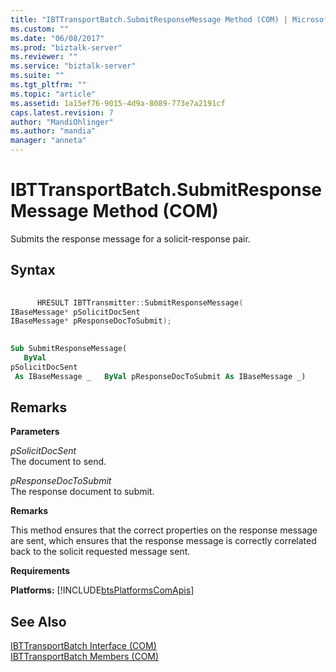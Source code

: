 ```yaml
---
title: "IBTTransportBatch.SubmitResponseMessage Method (COM) | Microsoft Docs"
ms.custom: ""
ms.date: "06/08/2017"
ms.prod: "biztalk-server"
ms.reviewer: ""
ms.service: "biztalk-server"
ms.suite: ""
ms.tgt_pltfrm: ""
ms.topic: "article"
ms.assetid: 1a15ef76-9015-4d9a-8089-773e7a2191cf
caps.latest.revision: 7
author: "MandiOhlinger"
ms.author: "mandia"
manager: "anneta"
---
```

# IBTTransportBatch.SubmitResponseMessage Method (COM)
Submits the response message for a solicit-response pair.  
  
## Syntax  
  
```cpp  
  
      HRESULT IBTTransmitter::SubmitResponseMessage(  
IBaseMessage* pSolicitDocSent  
IBaseMessage* pResponseDocToSubmit);  
```  
  
```vb  
  
Sub SubmitResponseMessage(  
   ByVal   
pSolicitDocSent  
 As IBaseMessage _   ByVal pResponseDocToSubmit As IBaseMessage _)  
```  
  
## Remarks  
 **Parameters**  
  
 *pSolicitDocSent*  
 The document to send.  
  
 *pResponseDocToSubmit*  
 The response document to submit.  
  
 **Remarks**  
  
 This method ensures that the correct properties on the response message are sent, which ensures that the response message is correctly correlated back to the solicit requested message sent.  
  
 **Requirements**  
  
 **Platforms:**  [!INCLUDE[btsPlatformsComApis](../includes/btsplatformscomapis-md.md)]  
  
## See Also  
 [IBTTransportBatch Interface (COM)](../core/ibttransportbatch-interface-com.md)   
 [IBTTransportBatch Members (COM)](../core/ibttransportbatch-members-com.md)
